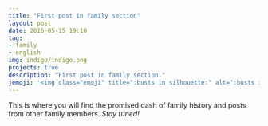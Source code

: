 ```yaml
---
title: "First post in family section"
layout: post
date: 2016-05-15 19:10
tag: 
- family
- english
img: indigo/indigo.png
projects: true
description: "First post in family section."
jemoji: '<img class="emoji" title=":busts in silhouette:" alt=":busts in silhouette:" src="https://assets.github.com/images/icons/emoji/unicode/1f465.png" height="20" width="20" align="absmiddle">'
---
```


This is where you will find the promised dash of family history and posts from other family members. _Stay tuned!_